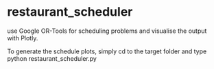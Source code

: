 # restaurant_scheduler
use Google OR-Tools for scheduling problems and visualise the output with Plotly.

To generate the schedule plots, simply cd to the target folder and type python restaurant_scheduler.py
